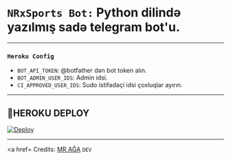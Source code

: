 # ```NRxSports Bot:``` **Python dilində yazılmış sadə telegram bot'u.**

--------
### ```Heroku Config```
- `BOT_API_TOKEN`: @botfather dən bot token alın.
- `BOT_ADMIN_USER_IDS`: Admin idsi.
- `CI_APPROVED_USER_IDS`: Sudo istifadəçi idsi çoxluqlar ayırın.
 
---------
## 🍁**HEROKU DEPLOY**
<a href="https://heroku.com/deploy?template=https://github.com/AzeMusic/superbot">
  <img src="https://www.herokucdn.com/deploy/button.svg" alt="Deploy">
</a>

--------
<a href= Credits:
   [MR AĞA](t.me/tenha055) ```DEV```
</a>
